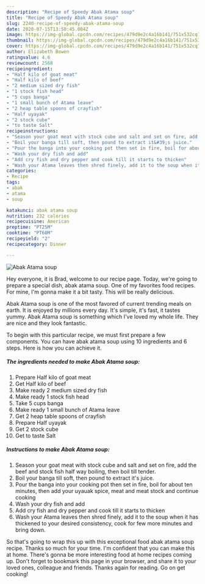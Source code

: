 ```yaml
---
description: "Recipe of Speedy Abak Atama soup"
title: "Recipe of Speedy Abak Atama soup"
slug: 2240-recipe-of-speedy-abak-atama-soup
date: 2020-07-15T13:50:45.004Z
image: https://img-global.cpcdn.com/recipes/479d9e2c4a16b141/751x532cq70/abak-atama-soup-recipe-main-photo.jpg
thumbnail: https://img-global.cpcdn.com/recipes/479d9e2c4a16b141/751x532cq70/abak-atama-soup-recipe-main-photo.jpg
cover: https://img-global.cpcdn.com/recipes/479d9e2c4a16b141/751x532cq70/abak-atama-soup-recipe-main-photo.jpg
author: Elizabeth Bowen
ratingvalue: 4.6
reviewcount: 2568
recipeingredient:
- "Half kilo of goat meat"
- "Half kilo of beef"
- "2 medium sized dry fish"
- "1 stock fish head"
- "5 cups banga"
- "1 small bunch of Atama leave"
- "2 heap table spoons of crayfish"
- "Half uyayak"
- "2 stock cube"
- "to taste Salt"
recipeinstructions:
- "Season your goat meat with stock cube and salt and set on fire, add the beef and stock fish half way boiling, then boil till tender."
- "Boil your banga till soft, then pound to extract it&#39;s juice."
- "Pour the banga into your cooking pot then set in fire, boil for about ten minutes, then add your uyauak spice, meat and meat stock and continue cooking"
- "Wash your dry fish and add"
- "Add cry fish and dry pepper and cook till it starts to thicken"
- "Wash your Atama leaves then shred finely, add it to the soup when it has thickened to your desired consistency, cook for few more minutes and bring down."
categories:
- Recipe
tags:
- abak
- atama
- soup

katakunci: abak atama soup 
nutrition: 232 calories
recipecuisine: American
preptime: "PT25M"
cooktime: "PT60M"
recipeyield: "2"
recipecategory: Dinner

---
```



![Abak Atama soup](https://img-global.cpcdn.com/recipes/479d9e2c4a16b141/751x532cq70/abak-atama-soup-recipe-main-photo.jpg)

Hey everyone, it is Brad, welcome to our recipe page. Today, we're going to prepare a special dish, abak atama soup. One of my favorites food recipes. For mine, I'm gonna make it a bit tasty. This will be really delicious.

Abak Atama soup is one of the most favored of current trending meals on earth. It is enjoyed by millions every day. It's simple, it's fast, it tastes yummy. Abak Atama soup is something which I've loved my whole life. They are nice and they look fantastic.




To begin with this particular recipe, we must first prepare a few components. You can have abak atama soup using 10 ingredients and 6 steps. Here is how you can achieve it.

<!--inarticleads1-->

##### The ingredients needed to make Abak Atama soup:

1. Prepare Half kilo of goat meat
1. Get Half kilo of beef
1. Make ready 2 medium sized dry fish
1. Make ready 1 stock fish head
1. Take 5 cups banga
1. Make ready 1 small bunch of Atama leave
1. Get 2 heap table spoons of crayfish
1. Prepare Half uyayak
1. Get 2 stock cube
1. Get to taste Salt




<!--inarticleads2-->

##### Instructions to make Abak Atama soup:

1. Season your goat meat with stock cube and salt and set on fire, add the beef and stock fish half way boiling, then boil till tender.
1. Boil your banga till soft, then pound to extract it&#39;s juice.
1. Pour the banga into your cooking pot then set in fire, boil for about ten minutes, then add your uyauak spice, meat and meat stock and continue cooking
1. Wash your dry fish and add
1. Add cry fish and dry pepper and cook till it starts to thicken
1. Wash your Atama leaves then shred finely, add it to the soup when it has thickened to your desired consistency, cook for few more minutes and bring down.




So that's going to wrap this up with this exceptional food abak atama soup recipe. Thanks so much for your time. I'm confident that you can make this at home. There's gonna be more interesting food at home recipes coming up. Don't forget to bookmark this page in your browser, and share it to your loved ones, colleague and friends. Thanks again for reading. Go on get cooking!
